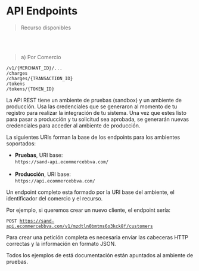 # API Endpoints

> Recurso disponibles

<br/>
<br/>

> a) Por Comercio

```
/v1/{MERCHANT_ID}/...
/charges
/charges/{TRANSACTION_ID}
​/tokens
/tokens/{TOKEN_ID}
```



La API REST tiene un ambiente de pruebas (sandbox) y un ambiente de producción. Usa las credenciales que se generaron al momento de tu registro para realizar la integración de tu sistema. Una vez que estes listo para pasar a producción y tu solicitud sea aprobada, se generarán nuevas credenciales para acceder al ambiente de producción.

La siguientes URIs forman la base de los endpoints para los ambientes soportados:

* **Pruebas**, URI base: <br/> `https://sand-api.ecommercebbva.com/`<br/><br/>
* **Producción**, URI base: <br/>`https://api.ecommercebbva.com/`<br/>

Un endpoint completo esta formado por la URI base del ambiente, el identificador del comercio y el recurso.

Por ejemplo, si queremos crear un nuevo cliente, el endpoint sería:

<code>POST https://sand-api.ecommercebbva.com/v1/mzdtln0bmtms6o3kck8f/customers</code>

Para crear una petición completa es necesaria envíar las cabeceras HTTP correctas y la información en formato JSON.

<aside class="notice">
Todos los ejemplos de está documentación están apuntados al ambiente de pruebas.
</aside>
